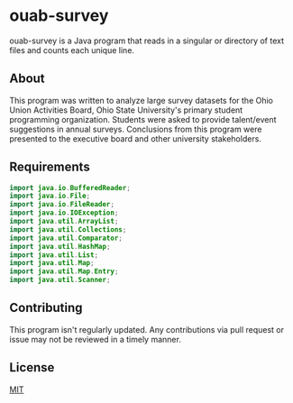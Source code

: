 # ouab-survey

ouab-survey is a Java program that reads in a singular or directory of text files and counts each unique line.

## About

This program was written to analyze large survey datasets for the Ohio Union Activities Board, Ohio State University's primary student programming organization. Students were asked to provide talent/event suggestions in annual surveys. Conclusions from this program were presented to the executive board and other university stakeholders.

## Requirements

```java
import java.io.BufferedReader;
import java.io.File;
import java.io.FileReader;
import java.io.IOException;
import java.util.ArrayList;
import java.util.Collections;
import java.util.Comparator;
import java.util.HashMap;
import java.util.List;
import java.util.Map;
import java.util.Map.Entry;
import java.util.Scanner;
```

## Contributing
This program isn't regularly updated. Any contributions via pull request or issue may not be reviewed in a timely manner.

## License
[MIT](https://choosealicense.com/licenses/mit/)
 
